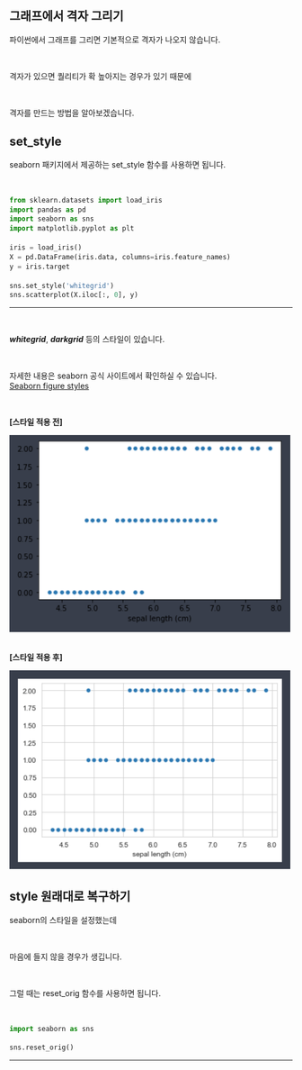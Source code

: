 <!-- [python/데이터분석/시각화] 파이썬 그래프 격자(grid) 그리기 set_style seaborn matplotlib -->

## 그래프에서 격자 그리기

파이썬에서 그래프를 그리면 기본적으로 격자가 나오지 않습니다.

<br>

격자가 있으면 퀄리티가 확 높아지는 경우가 있기 때문에

<br>

격자를 만드는 방법을 알아보겠습니다.

## set_style

seaborn 패키지에서 제공하는 set_style 함수를 사용하면 됩니다.

<br>

<div>

~~~python
from sklearn.datasets import load_iris
import pandas as pd
import seaborn as sns
import matplotlib.pyplot as plt

iris = load_iris()
X = pd.DataFrame(iris.data, columns=iris.feature_names)
y = iris.target

sns.set_style('whitegrid')
sns.scatterplot(X.iloc[:, 0], y)
~~~
---
</div>

<br>

***whitegrid***, ***darkgrid*** 등의 스타일이 있습니다.

<br>

자세한 내용은 seaborn 공식 사이트에서 확인하실 수 있습니다.  
[Seaborn figure styles](https://seaborn.pydata.org/tutorial/aesthetics.html#:~:text=the%20matplotlib%20defaults.-,Seaborn%20figure%20styles,-%23)

<br>

**[스타일 적용 전]**

<img src="https://github.com/dasoll/posting/blob/main/image/%5Bpython:%EB%8D%B0%EC%9D%B4%ED%84%B0%EB%B6%84%EC%84%9D:%EC%8B%9C%EA%B0%81%ED%99%94%5D%20%ED%8C%8C%EC%9D%B4%EC%8D%AC%20%EA%B7%B8%EB%9E%98%ED%94%84%20%EA%B2%A9%EC%9E%90(grid)%20%EA%B7%B8%EB%A6%AC%EA%B8%B0%20set_theme%20seaborn%20matplotlib_2.png?raw=true" width=500 />

<br>

<br>

**[스타일 적용 후]**

<img src="https://github.com/dasoll/posting/blob/main/image/%5Bpython:%EB%8D%B0%EC%9D%B4%ED%84%B0%EB%B6%84%EC%84%9D:%EC%8B%9C%EA%B0%81%ED%99%94%5D%20%ED%8C%8C%EC%9D%B4%EC%8D%AC%20%EA%B7%B8%EB%9E%98%ED%94%84%20%EA%B2%A9%EC%9E%90(grid)%20%EA%B7%B8%EB%A6%AC%EA%B8%B0%20set_theme%20seaborn%20matplotlib_1.png?raw=true" width=500 />

## style 원래대로 복구하기

seaborn의 스타일을 설정했는데

<br>

마음에 들지 않을 경우가 생깁니다.

<br>

그럴 때는 reset_orig 함수를 사용하면 됩니다.

<br>

<div>

~~~python
import seaborn as sns

sns.reset_orig()
~~~
---

</div>

